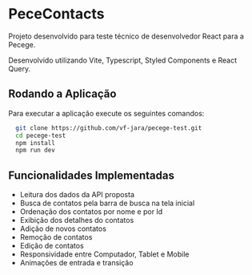 # PeceContacts

Projeto desenvolvido para teste técnico de desenvolvedor React para a Pecege.

Desenvolvido utilizando Vite, Typescript, Styled Components e React Query.

## Rodando a Aplicação

Para executar a aplicação execute os seguintes comandos:

```bash
  git clone https://github.com/vf-jara/pecege-test.git
  cd pecege-test
  npm install
  npm run dev
```

## Funcionalidades Implementadas

- Leitura dos dados da API proposta
- Busca de contatos pela barra de busca na tela inicial
- Ordenação dos contatos por nome e por Id
- Exibição dos detalhes do contatos
- Adição de novos contatos
- Remoção de contatos
- Edição de contatos
- Responsividade entre Computador, Tablet e Mobile
- Animações de entrada e transição

